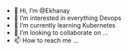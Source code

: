 - 👋 Hi, I’m @Ekhanay
- 👀 I’m interested in everything Devops
- 🌱 I’m currently learning Kubernetes
- 💞️ I’m looking to collaborate on ...
- 📫 How to reach me ...

<!---
Ekhanay/Ekhanay is a ✨ special ✨ repository because its `README.md` (this file) appears on your GitHub profile.
You can click the Preview link to take a look at your changes.
--->
